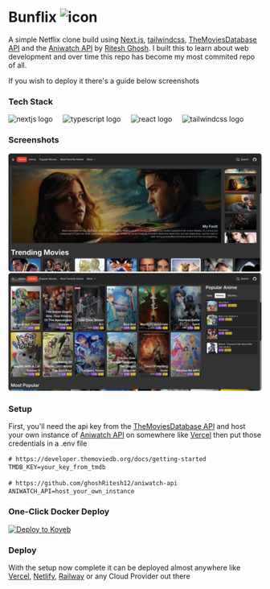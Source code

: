 <h1  style="text-decoration: none; cursor: none;">
Bunflix
<img src="https://bunflix.bsws.in/favicon.ico"  width=20 alt="icon" />
</h1>

A simple Netflix clone build using [Next.js](https://nextjs.org/), [tailwindcss](https://tailwindcss.com/), [TheMoviesDatabase API](https://www.themoviedb.org/) and the [Aniwatch API](https://github.com/ghoshRitesh12/aniwatch-api) by [Ritesh Ghosh](https://github.com/ghoshRitesh12). I built this to learn about web development and over time this repo has become my most commited repo of all.

If you wish to deploy it there's a guide below screenshots

### Tech Stack
<div >
  <img src="https://img.shields.io/badge/Next.js-000000?logo=nextdotjs&logoColor=white&style=for-the-badge" height="30" alt="nextjs logo"  />
  <img width="12" />
  <img src="https://img.shields.io/badge/TypeScript-3178C6?logo=typescript&logoColor=white&style=for-the-badge" height="30" alt="typescript logo"  />
  <img width="12" />
  <img src="https://img.shields.io/badge/React-61DAFB?logo=react&logoColor=black&style=for-the-badge" height="30" alt="react logo"  />
  <img width="12" />
  <img src="https://img.shields.io/badge/Tailwind CSS-06B6D4?logo=tailwindcss&logoColor=black&style=for-the-badge" height="30" alt="tailwindcss logo"  />
  <img width="12" />
</div>


### Screenshots
<img src='./images/Screenshot_20241227_225145.webp' style="border-radius:5px;"/>
<img src='./images/Screenshot_20241227_231423.webp' style="border-radius:5px;"/>


### Setup

First, you'll need the api key from the [TheMoviesDatabase API](https://developer.themoviedb.org/docs/getting-started) and host your own instance of [Aniwatch API](https://github.com/ghoshRitesh12/aniwatch-api) on somewhere like [Vercel](https://vercel.com) then put those credentials in a .env file

```env
# https://developer.themoviedb.org/docs/getting-started
TMDB_KEY=your_key_from_tmdb

# https://github.com/ghoshRitesh12/aniwatch-api
ANIWATCH_API=host_your_own_instance
```

### One-Click Docker Deploy 

[![Deploy to Koyeb](https://www.koyeb.com/static/images/deploy/button.svg)](https://app.koyeb.com/deploy?name=bunflix&repository=shishantbiswas%2Fbunflix&branch=main&builder=dockerfile&dockerfile=Dockerfile&instance_type=free&env%5BANIWATCH_API%5D=host_your_own_instance&env%5BTMDB_KEY%5D=your_key_from_tmdb&ports=3000%3Bhttp%3B%2F&hc_protocol%5B3000%5D=tcp&hc_grace_period%5B3000%5D=5&hc_interval%5B3000%5D=30&hc_restart_limit%5B3000%5D=3&hc_timeout%5B3000%5D=5&hc_path%5B3000%5D=%2F&hc_method%5B3000%5D=get)


### Deploy

With the setup now complete it can be deployed almost anywhere like [Vercel](https://vercel.com), [Netlify](https://netlify.com), [Railway](https://railway.app) or any Cloud Provider out there